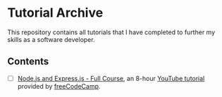 # Tutorial Archive
This repository contains all tutorials that I have completed to further my skills as a software developer. 
## Contents
- [ ] [Node.js and Express.js - Full Course](https://github.com/rtasalem/tutorial-archive/tree/main/freeCodeCamp-nodejs-tutorial), an 8-hour [YouTube tutorial](https://youtu.be/Oe421EPjeBE?si=Vm3B6BOYkkxuUst8) provided by [freeCodeCamp](https://www.freecodecamp.org/).
